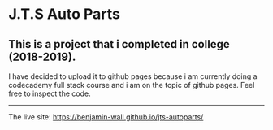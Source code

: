 # J.T.S Auto Parts
## This is a project that i completed in college (2018-2019). 
I have decided to upload it to github pages because i am currently doing a codecademy full stack course and i am on the topic of github pages. Feel free to inspect the code.

---
The live site: https://benjamin-wall.github.io/jts-autoparts/
